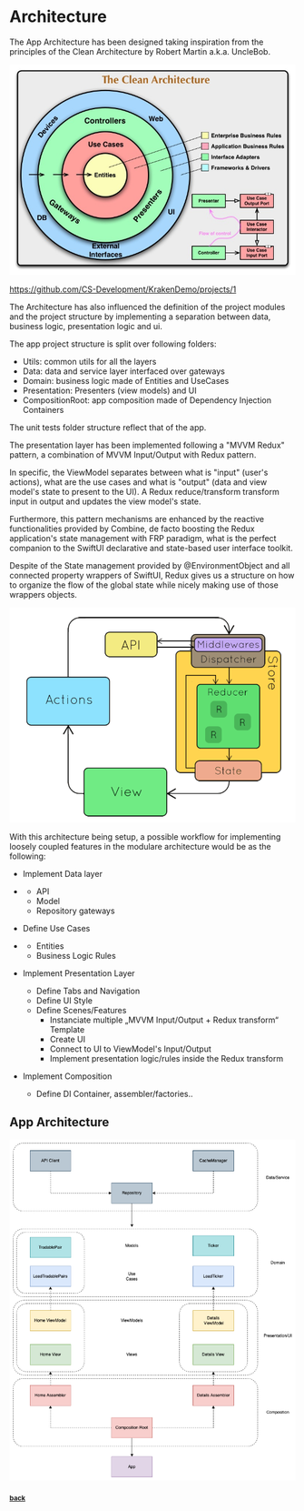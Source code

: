 # Architecture

The App Architecture has been designed taking inspiration from the principles of the Clean Architecture by Robert Martin a.k.a. UncleBob.

![](./CleanArchitecture.jpg)

https://github.com/CS-Development/KrakenDemo/projects/1

The Architecture has also influenced the definition of the project modules and the project structure by implementing a separation between data, business logic, presentation logic and ui.

The app project structure is split over following folders:

- Utils: common utils for all the layers 
- Data: data and service layer interfaced over gateways
- Domain: business logic made of Entities and UseCases
- Presentation: Presenters (view models) and UI
- CompositionRoot: app composition made of Dependency Injection Containers

The unit tests folder structure reflect that of the app.

The presentation layer has been implemented following a "MVVM Redux" pattern, a combination of MVVM Input/Output with Redux pattern.

In specific, the ViewModel separates between what is "input" (user's actions), what are the use cases and what is "output" (data and view model's state to present to the UI).  A Redux reduce/transform transform input in output and updates the view model's state.

Furthermore, this pattern mechanisms are enhanced by the reactive functionalities provided by Combine, de facto boosting the Redux application's state management with FRP paradigm, what is the perfect companion to the SwiftUI declarative and state-based user interface toolkit.

Despite of the State management provided by @EnvironmentObject and all connected property wrappers of SwiftUI, Redux gives us a structure on how to organize the flow of the global state while nicely making use of those wrappers objects.

![](./reduxFlow.gif)



With this architecture being setup, a possible workflow for implementing loosely coupled features in the modulare architecture would be as the following:

- Implement Data layer
- - API
  - Model
  - Repository gateways
- Define Use Cases
- - Entities
  - Business Logic Rules
- Implement Presentation Layer
  - Define Tabs and Navigation
  - Define UI Style
  - Define Scenes/Features
    - Instanciate multiple „MVVM Input/Output + Redux transform“ Template
    - Create UI
    - Connect to UI to ViewModel's Input/Output
    - Implement presentation logic/rules inside the Redux transform

- Implement Composition
  - Define DI Container, assembler/factories..



## App Architecture

![](./ArchitectureDiagram.drawio.png)

<sub>[**back**](https://github.com/CS-Development/KrakenDemo)</sub>

